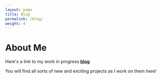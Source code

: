 ```yaml
---
layout: page
title: Blog
permalink: /blog/
weight: 4
---
```


# **About Me**
Here's a link to my work in progress **[blog](https://skjo8703.wordpress.com/)**

You will find all sorts of new and exciting projects as I work on them here!
